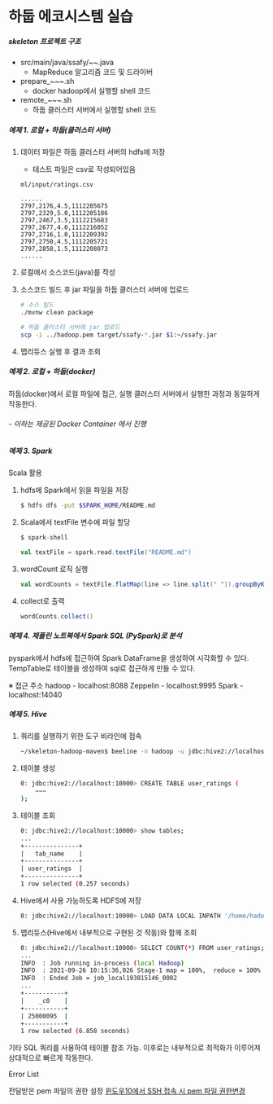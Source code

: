 # 하둡 에코시스템 실습

##### skeleton 프로젝트 구조

- src/main/java/ssafy/~~.java
    - MapReduce 알고리즘 코드 및 드라이버
- prepare_~~~.sh
    - docker hadoop에서 실행할 shell 코드
- remote_~~~.sh
    - 하둡 클러스터 서버에서 실행할 shell 코드

##### 예제 1. 로컬 + 하둡(클러스터 서버)

1. 데이터 파일은 하둡 클러스터 서버의 hdfs에 저장
    - 테스트 파일은 csv로 작성되어있음
    
    ```
    ml/input/ratings.csv
    
    ......
    2797,2176,4.5,1112205675
    2797,2329,5.0,1112205186
    2797,2467,3.5,1112215683
    2797,2677,4.0,1112216052
    2797,2716,1.0,1112209392
    2797,2750,4.5,1112205721
    2797,2858,1.5,1112208073
    ......
    ```
    
2. 로컬에서 소스코드(java)를 작성
3. 소스코드 빌드 후 jar 파일을 하둡 클러스터 서버에 업로드
    
    ```bash
    # 소스 빌드
    ./mvnw clean package
    
    # 하둡 클러스터 서버에 jar 업로드
    scp -i ../hadoop.pem target/ssafy-*.jar $1:~/ssafy.jar
    ```
    
4. 맵리듀스 실행 후 결과 조회

##### 예제 2. 로컬 + 하둡(docker)

하둡(docker)에서 로컬 파일에 접근, 실행
클러스터 서버에서 실행한 과정과 동일하게 작동한다.

###### - 이하는 제공된 Docker Container 에서 진행

##### 예제 3. Spark

Scala 활용

1. hdfs에 Spark에서 읽을 파일을 저장
    
    ```bash
    $ hdfs dfs -put $SPARK_HOME/README.md
    ```
    
2. Scala에서 textFile 변수에 파일 할당
    
    ```scala
    $ spark-shell
    
    val textFile = spark.read.textFile("README.md")
    ```
    
3. wordCount 로직 실행
    
    ```scala
    val wordCounts = textFile.flatMap(line => line.split(" ")).groupByKey(identity).count()
    ```
    
4. collect로 출력
    
    ```scala
    wordCounts.collect()
    ```
    

##### 예제 4. 제플린 노트북에서 Spark SQL (PySpark)로 분석

pyspark에서 hdfs에 접근하여 Spark DataFrame을 생성하여 시각화할 수 있다.
TempTable로 테이블을 생성하여 sql로 접근하게 만들 수 있다.

※ 접근 주소
hadoop - localhost:8088
Zeppelin - localhost:9995
Spark - localhost:14040

##### 예제 5. Hive

1. 쿼리를 실행하기 위한 도구 비라인에 접속
    
    ```bash
    ~/skeleton-hadoop-maven$ beeline -n hadoop -u jdbc:hive2://localhost:10000
    ```
    
2. 테이블 생성
    
    ```bash
    0: jdbc:hive2://localhost:10000> CREATE TABLE user_ratings (
    	~~~
    );
    ```
    
3. 테이블 조회
    
    ```bash
    0: jdbc:hive2://localhost:10000> show tables;
    ...
    +---------------+
    |   tab_name    |
    +---------------+
    | user_ratings  |
    +---------------+
    1 row selected (0.257 seconds)
    ```
    
4. Hive에서 사용 가능하도록 HDFS에 저장
    
    ```bash
    0: jdbc:hive2://localhost:10000> LOAD DATA LOCAL INPATH '/home/hadoop/ml-25m/ratings.csv' OVERWRITE INTO TABLE user_ratings;
    ```
    
5. 맵리듀스(Hive에서 내부적으로 구현된 것 작동)와 함께 조회
    
    ```bash
    0: jdbc:hive2://localhost:10000> SELECT COUNT(*) FROM user_ratings;
    ...
    INFO  : Job running in-process (local Hadoop)
    INFO  : 2021-09-26 10:15:36,026 Stage-1 map = 100%,  reduce = 100%
    INFO  : Ended Job = job_local193815146_0002
    ...
    +-----------+
    |    _c0    |
    +-----------+
    | 25000095  |
    +-----------+
    1 row selected (6.858 seconds)
    ```
    

기타 SQL 쿼리를 사용하여 테이블 참조 가능.
이후로는 내부적으로 최적화가 이루어져 상대적으로 빠르게 작동한다.

Error List

전달받은 pem 파일의 권한 설정
[윈도우10에서 SSH 접속 시 pem 파일 권한변경](https://dabid.tistory.com/entry/%EC%9C%88%EB%8F%84%EC%9A%B010%EC%97%90%EC%84%9C-SSH-%EC%A0%91%EC%86%8D-%EC%8B%9C-pem-%ED%8C%8C%EC%9D%BC-%EA%B6%8C%ED%95%9C%EB%B3%80%EA%B2%BD)